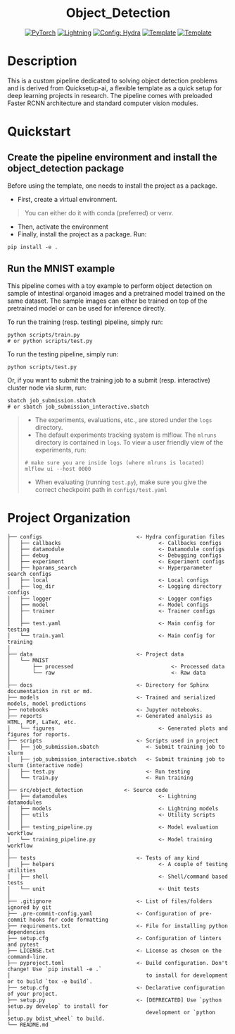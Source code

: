 

<div align="center">

# Object_Detection
<a href="https://pytorch.org/get-started/locally/"><img alt="PyTorch" src="https://img.shields.io/badge/PyTorch-ee4c2c?logo=pytorch&logoColor=white"></a>
<a href="https://pytorchlightning.ai/"><img alt="Lightning" src="https://img.shields.io/badge/-Lightning-792ee5?logo=pytorchlightning&logoColor=white"></a>
<a href="https://hydra.cc/"><img alt="Config: Hydra" src="https://img.shields.io/badge/Config-Hydra-89b8cd"></a>
<a href="https://github.com/HelmholtzAI-Consultants-Munich/ML-Pipeline-Template"><img alt="Template" src="https://img.shields.io/badge/-Lightning--Hydra--Template-017F2F?style=flat&logo=github&labelColor=gray"></a>
<a href="https://github.com/pyscaffold/pyscaffoldext-dsproject"><img alt="Template" src="https://img.shields.io/badge/-Pyscaffold--Datascience-017F2F?style=flat&logo=github&labelColor=gray"></a>

</div>

# Description
This is a custom pipeline dedicated to solving object detection problems and is derived from Quicksetup-ai, a flexible template as a quick setup for deep learning projects in research. The pipeline comes with preloaded Faster RCNN architecture and standard computer vision modules. 

# Quickstart

## Create the pipeline environment and install the object_detection package
Before using the template, one needs to install the project as a package.
* First, create a virtual environment.
> You can either do it with conda (preferred) or venv.
* Then, activate the environment
* Finally, install the project as a package. Run:
```
pip install -e .
```
## Run the MNIST example
This pipeline comes with a toy example to perform object detection on sample of intestinal organoid images and a pretrained model trained on the same dataset. The sample images can either be trained on top of the pretrained model or can be used for inference directly. 

To run the training (resp. testing) pipeline, simply run:
```
python scripts/train.py
# or python scripts/test.py
```
To run the testing pipeline, simply run:
```
python scripts/test.py
```
Or, if you want to submit the training job to a submit (resp. interactive) cluster node via slurm, run:
```
sbatch job_submission.sbatch
# or sbatch job_submission_interactive.sbatch
```
> * The experiments, evaluations, etc., are stored under the `logs` directory.
> * The default experiments tracking system is mlflow. The `mlruns` directory is contained in `logs`. To view a user friendly view of the experiments, run:
> ```
> # make sure you are inside logs (where mlruns is located)
> mlflow ui --host 0000
> ```
> * When evaluating (running `test.py`), make sure you give the correct checkpoint path in `configs/test.yaml`


# Project Organization
```
├── configs                              <- Hydra configuration files
│   ├── callbacks                               <- Callbacks configs
│   ├── datamodule                              <- Datamodule configs
│   ├── debug                                   <- Debugging configs
│   ├── experiment                              <- Experiment configs
│   ├── hparams_search                          <- Hyperparameter search configs
│   ├── local                                   <- Local configs
│   ├── log_dir                                 <- Logging directory configs
│   ├── logger                                  <- Logger configs
│   ├── model                                   <- Model configs
│   ├── trainer                                 <- Trainer configs
│   │
│   ├── test.yaml                               <- Main config for testing
│   └── train.yaml                              <- Main config for training
│
├── data                                 <- Project data
│   └── MNIST
│       ├── processed                               <- Processed data
│       └── raw                                     <- Raw data
│
├── docs                                 <- Directory for Sphinx documentation in rst or md.
├── models                               <- Trained and serialized models, model predictions
├── notebooks                            <- Jupyter notebooks.
├── reports                              <- Generated analysis as HTML, PDF, LaTeX, etc.
│   └── figures                                 <- Generated plots and figures for reports.
├── scripts                              <- Scripts used in project
│   ├── job_submission.sbatch               <- Submit training job to slurm
│   ├── job_submission_interactive.sbatch   <- Submit training job to slurm (interactive node)
│   ├── test.py                             <- Run testing
│   └── train.py                            <- Run training
│
├── src/object_detection             <- Source code
│   ├── datamodules                             <- Lightning datamodules
│   ├── models                                  <- Lightning models
│   ├── utils                                   <- Utility scripts
│   │
│   ├── testing_pipeline.py                     <- Model evaluation workflow
│   └── training_pipeline.py                    <- Model training workflow
│
├── tests                                <- Tests of any kind
│   ├── helpers                                 <- A couple of testing utilities
│   ├── shell                                   <- Shell/command based tests
│   └── unit                                    <- Unit tests
│
├── .gitignore                           <- List of files/folders ignored by git
├── .pre-commit-config.yaml              <- Configuration of pre-commit hooks for code formatting
├── requirements.txt                     <- File for installing python dependencies
├── setup.cfg                            <- Configuration of linters and pytest
├── LICENSE.txt                          <- License as chosen on the command-line.
├── pyproject.toml                       <- Build configuration. Don't change! Use `pip install -e .`
│                                           to install for development or to build `tox -e build`.
├── setup.cfg                            <- Declarative configuration of your project.
├── setup.py                             <- [DEPRECATED] Use `python setup.py develop` to install for
│                                           development or `python setup.py bdist_wheel` to build.
└── README.md
```

